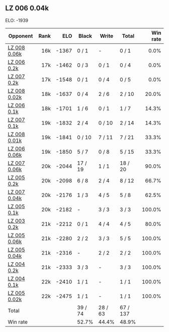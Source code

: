 ## LZ 006 0.04k ##

ELO: -1939

Opponent | Rank | ELO | Black | Write | Total | Win rate
---------|-----:|----:|-------|-------|-------|-------:
[LZ 008 0.06k](LZ%20008%200.06k.md) | 16k | -1367 | 0 / 1 | - | 0 / 1 | 0.0%
[LZ 006 0.2k](LZ%20006%200.2k.md) | 17k | -1462 | 0 / 3 | 0 / 1 | 0 / 4 | 0.0%
[LZ 007 0.2k](LZ%20007%200.2k.md) | 17k | -1548 | 0 / 1 | 0 / 4 | 0 / 5 | 0.0%
[LZ 008 0.02k](LZ%20008%200.02k.md) | 18k | -1637 | 0 / 4 | 2 / 6 | 2 / 10 | 20.0%
[LZ 006 0.1k](LZ%20006%200.1k.md) | 18k | -1701 | 1 / 6 | 0 / 1 | 1 / 7 | 14.3%
[LZ 007 0.1k](LZ%20007%200.1k.md) | 19k | -1832 | 2 / 4 | 0 / 10 | 2 / 14 | 14.3%
[LZ 008 0.01k](LZ%20008%200.01k.md) | 19k | -1841 | 0 / 10 | 7 / 11 | 7 / 21 | 33.3%
[LZ 006 0.06k](LZ%20006%200.06k.md) | 19k | -1850 | 5 / 7 | 0 / 8 | 5 / 15 | 33.3%
[LZ 007 0.06k](LZ%20007%200.06k.md) | 20k | -2044 | 17 / 19 | 1 / 1 | 18 / 20 | 90.0%
[LZ 005 0.2k](LZ%20005%200.2k.md) | 20k | -2098 | 6 / 8 | 2 / 4 | 8 / 12 | 66.7%
[LZ 007 0.04k](LZ%20007%200.04k.md) | 20k | -2176 | 1 / 3 | 4 / 5 | 5 / 8 | 62.5%
[LZ 005 0.1k](LZ%20005%200.1k.md) | 20k | -2182 | - | 3 / 3 | 3 / 3 | 100.0%
[LZ 003 0.2k](LZ%20003%200.2k.md) | 21k | -2212 | 0 / 1 | 4 / 4 | 4 / 5 | 80.0%
[LZ 005 0.06k](LZ%20005%200.06k.md) | 21k | -2280 | 2 / 2 | 3 / 3 | 5 / 5 | 100.0%
[LZ 005 0.04k](LZ%20005%200.04k.md) | 21k | -2316 | - | 2 / 2 | 2 / 2 | 100.0%
[LZ 004 0.2k](LZ%20004%200.2k.md) | 21k | -2333 | 3 / 3 | - | 3 / 3 | 100.0%
[LZ 004 0.1k](LZ%20004%200.1k.md) | 22k | -2410 | 1 / 1 | - | 1 / 1 | 100.0%
[LZ 005 0.02k](LZ%20005%200.02k.md) | 22k | -2475 | 1 / 1 | - | 1 / 1 | 100.0%
Total | | | 39 / 74 | 28 / 63 | 67 / 137 | 
Win rate| | | 52.7% | 44.4% | 48.9% | 
